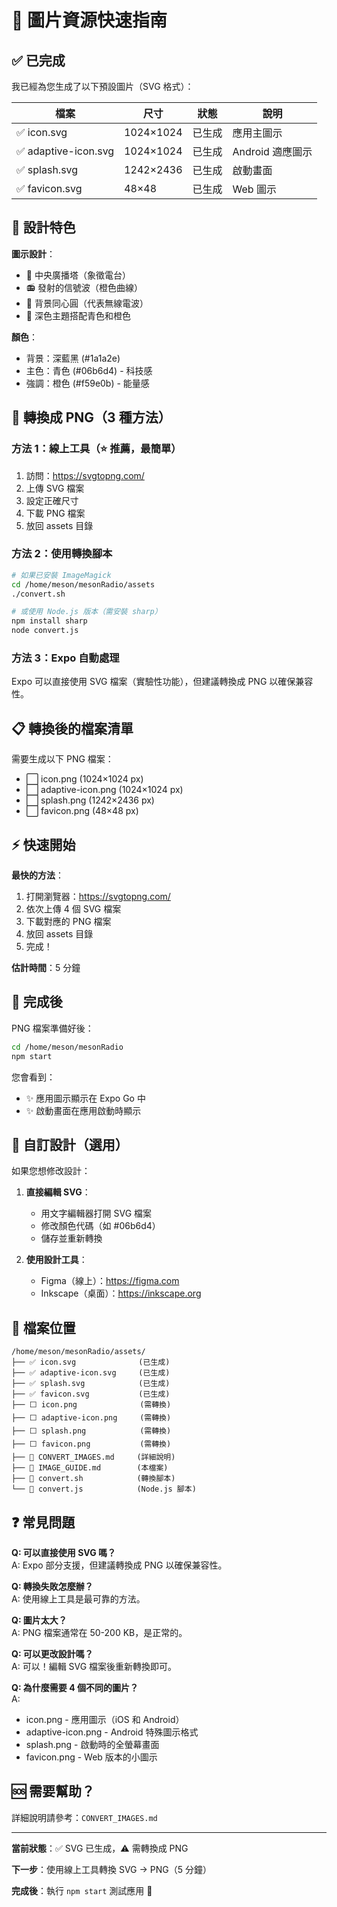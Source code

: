 # 🎨 圖片資源快速指南

## ✅ 已完成

我已經為您生成了以下預設圖片（SVG 格式）：

| 檔案 | 尺寸 | 狀態 | 說明 |
|------|------|------|------|
| ✅ icon.svg | 1024×1024 | 已生成 | 應用主圖示 |
| ✅ adaptive-icon.svg | 1024×1024 | 已生成 | Android 適應圖示 |
| ✅ splash.svg | 1242×2436 | 已生成 | 啟動畫面 |
| ✅ favicon.svg | 48×48 | 已生成 | Web 圖示 |

## 🎨 設計特色

**圖示設計**：
- 📡 中央廣播塔（象徵電台）
- 📻 發射的信號波（橙色曲線）
- 🌊 背景同心圓（代表無線電波）
- 🎨 深色主題搭配青色和橙色

**顏色**：
- 背景：深藍黑 (#1a1a2e)
- 主色：青色 (#06b6d4) - 科技感
- 強調：橙色 (#f59e0b) - 能量感

## 🔄 轉換成 PNG（3 種方法）

### 方法 1：線上工具（⭐ 推薦，最簡單）

1. 訪問：https://svgtopng.com/
2. 上傳 SVG 檔案
3. 設定正確尺寸
4. 下載 PNG 檔案
5. 放回 assets 目錄

### 方法 2：使用轉換腳本

```bash
# 如果已安裝 ImageMagick
cd /home/meson/mesonRadio/assets
./convert.sh

# 或使用 Node.js 版本（需安裝 sharp）
npm install sharp
node convert.js
```

### 方法 3：Expo 自動處理

Expo 可以直接使用 SVG 檔案（實驗性功能），但建議轉換成 PNG 以確保兼容性。

## 📋 轉換後的檔案清單

需要生成以下 PNG 檔案：

- ⬜ icon.png (1024×1024 px)
- ⬜ adaptive-icon.png (1024×1024 px)  
- ⬜ splash.png (1242×2436 px)
- ⬜ favicon.png (48×48 px)

## ⚡ 快速開始

**最快的方法**：

1. 打開瀏覽器：https://svgtopng.com/
2. 依次上傳 4 個 SVG 檔案
3. 下載對應的 PNG 檔案
4. 放回 assets 目錄
5. 完成！

**估計時間**：5 分鐘

## 🚀 完成後

PNG 檔案準備好後：

```bash
cd /home/meson/mesonRadio
npm start
```

您會看到：
- ✨ 應用圖示顯示在 Expo Go 中
- ✨ 啟動畫面在應用啟動時顯示

## 🎨 自訂設計（選用）

如果您想修改設計：

1. **直接編輯 SVG**：
   - 用文字編輯器打開 SVG 檔案
   - 修改顏色代碼（如 #06b6d4）
   - 儲存並重新轉換

2. **使用設計工具**：
   - Figma（線上）：https://figma.com
   - Inkscape（桌面）：https://inkscape.org

## 📁 檔案位置

```
/home/meson/mesonRadio/assets/
├── ✅ icon.svg              (已生成)
├── ✅ adaptive-icon.svg     (已生成)
├── ✅ splash.svg            (已生成)
├── ✅ favicon.svg           (已生成)
├── ⬜ icon.png              (需轉換)
├── ⬜ adaptive-icon.png     (需轉換)
├── ⬜ splash.png            (需轉換)
├── ⬜ favicon.png           (需轉換)
├── 📖 CONVERT_IMAGES.md     (詳細說明)
├── 📖 IMAGE_GUIDE.md        (本檔案)
├── 🔧 convert.sh            (轉換腳本)
└── 🔧 convert.js            (Node.js 腳本)
```

## ❓ 常見問題

**Q: 可以直接使用 SVG 嗎？**  
A: Expo 部分支援，但建議轉換成 PNG 以確保兼容性。

**Q: 轉換失敗怎麼辦？**  
A: 使用線上工具是最可靠的方法。

**Q: 圖片太大？**  
A: PNG 檔案通常在 50-200 KB，是正常的。

**Q: 可以更改設計嗎？**  
A: 可以！編輯 SVG 檔案後重新轉換即可。

**Q: 為什麼需要 4 個不同的圖片？**  
A: 
- icon.png - 應用圖示（iOS 和 Android）
- adaptive-icon.png - Android 特殊圖示格式
- splash.png - 啟動時的全螢幕畫面
- favicon.png - Web 版本的小圖示

## 🆘 需要幫助？

詳細說明請參考：`CONVERT_IMAGES.md`

---

**當前狀態**：✅ SVG 已生成，⚠️ 需轉換成 PNG

**下一步**：使用線上工具轉換 SVG → PNG（5 分鐘）

**完成後**：執行 `npm start` 測試應用 🎉

